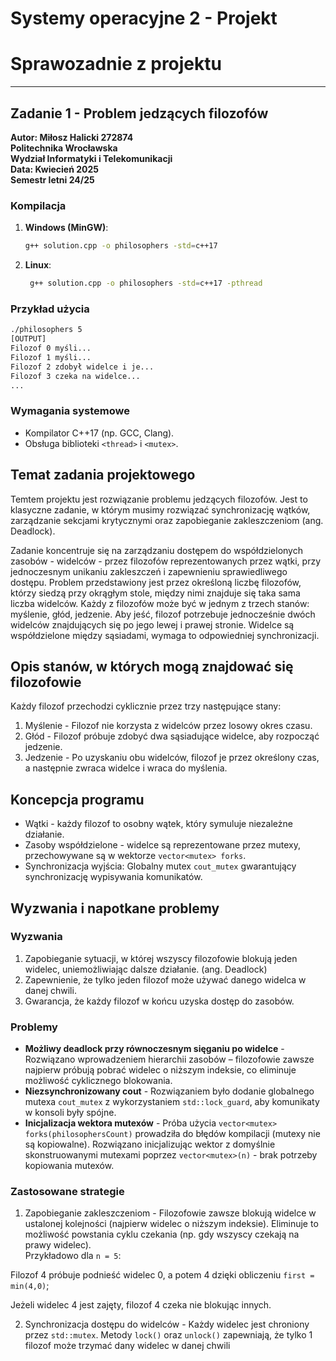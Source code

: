 # Systemy operacyjne 2 - Projekt

# Sprawozadnie z projektu

___
## Zadanie 1 - Problem jedzących filozofów
**Autor: Miłosz Halicki 272874**  
 **Politechnika Wrocławska**  
**Wydział Informatyki i Telekomunikacji**  
**Data: Kwiecień 2025**  
**Semestr letni 24/25**

### Kompilacja
1. **Windows (MinGW)**:
   ```bash
   g++ solution.cpp -o philosophers -std=c++17

   ```
2. **Linux**:
   ```bash
    g++ solution.cpp -o philosophers -std=c++17 -pthread
   ```

### Przykład użycia

```bash
./philosophers 5
[OUTPUT]
Filozof 0 myśli...
Filozof 1 myśli...
Filozof 2 zdobył widelce i je...
Filozof 3 czeka na widelce...
...
```

### Wymagania systemowe
- Kompilator C++17 (np. GCC, Clang).
- Obsługa biblioteki `<thread>` i `<mutex>`.


## Temat zadania projektowego
Temtem projektu jest rozwiązanie problemu jedzących filozofów. Jest to klasyczne zadanie, w którym musimy rozwiązać synchronizację wątków, zarządzanie sekcjami krytycznymi oraz zapobieganie zakleszczeniom (ang. Deadlock).

Zadanie koncentruje się na zarządzaniu dostępem do współdzielonych zasobów - widelców - przez filozofów reprezentowanych przez wątki, przy jednoczesnym unikaniu zakleszczeń i zapewnieniu sprawiedliwego dostępu.
Problem przedstawiony jest przez określoną liczbę filozofów, którzy siedzą przy okrągłym stole, między nimi znajduje się taka sama liczba widelców. Każdy z filozofów może być w jednym z trzech stanów: myślenie, głód, jedzenie. Aby jeść, filozof potrzebuje jednocześnie dwóch widelców znajdujących się po jego lewej i prawej stronie. Widelce są współdzielone między sąsiadami, wymaga to odpowiedniej synchronizacji.

## Opis stanów, w których mogą znajdować się filozofowie
Każdy filozof przechodzi cyklicznie przez trzy następujące stany:
1. Myślenie - Filozof nie korzysta z widelców przez losowy okres czasu.
2. Głód - Filozof próbuje zdobyć dwa sąsiadujące widelce, aby rozpocząć jedzenie.
3. Jedzenie - Po uzyskaniu obu widelców, filozof je przez określony czas, a następnie zwraca widelce i wraca do myślenia.


## Koncepcja programu
- Wątki - każdy filozof to osobny wątek, który symuluje niezależne działanie.
- Zasoby współdzielone - widelce są reprezentowane przez mutexy, przechowywane są w wektorze `vector<mutex> forks`.
- Synchronizacja wyjścia: Globalny mutex `cout_mutex` gwarantujący synchronizację wypisywania komunikatów.

## Wyzwania i napotkane problemy
### Wyzwania
1. Zapobieganie sytuacji, w której wszyscy filozofowie blokują jeden widelec, uniemożliwiając dalsze działanie. (ang. Deadlock)
2. Zapewnienie, że tylko jeden filozof może używać danego widelca w danej chwili.
3. Gwarancja, że każdy filozof w końcu uzyska dostęp do zasobów.

### Problemy
- **Możliwy deadlock przy równoczesnym sięganiu po widelce** - Rozwiązano wprowadzeniem hierarchii zasobów – filozofowie zawsze najpierw próbują pobrać widelec o niższym indeksie, co eliminuje możliwość cyklicznego blokowania.
- **Niezsynchronizowany cout** - Rozwiązaniem było dodanie globalnego mutexa `cout_mutex` z wykorzystaniem `std::lock_guard`, aby komunikaty w konsoli były spójne.
- **Inicjalizacja wektora mutexów** - Próba użycia `vector<mutex> forks(philosophersCount)` prowadziła do błędów kompilacji (mutexy nie są kopiowalne). Rozwiązano inicjalizując wektor z domyślnie skonstruowanymi mutexami poprzez `vector<mutex>(n)` - brak potrzeby kopiowania mutexów.

### Zastosowane strategie
1. Zapobieganie zakleszczeniom - Filozofowie zawsze blokują widelce w ustalonej kolejności (najpierw widelec o niższym indeksie). Eliminuje to możliwość powstania cyklu czekania (np. gdy wszyscy czekają na prawy widelec).  
Przykładowo dla `n = 5`:

Filozof 4 próbuje podnieść widelec 0, a potem 4 dzięki obliczeniu `first = min(4,0)`;  

Jeżeli widelec 4 jest zajęty, filozof 4 czeka nie blokując innych.

2. Synchronizacja dostępu do widelców - Każdy widelec jest chroniony przez `std::mutex`. Metody `lock()` oraz `unlock()` zapewniają, że tylko 1 filozof może trzymać dany widelec w danej chwili

